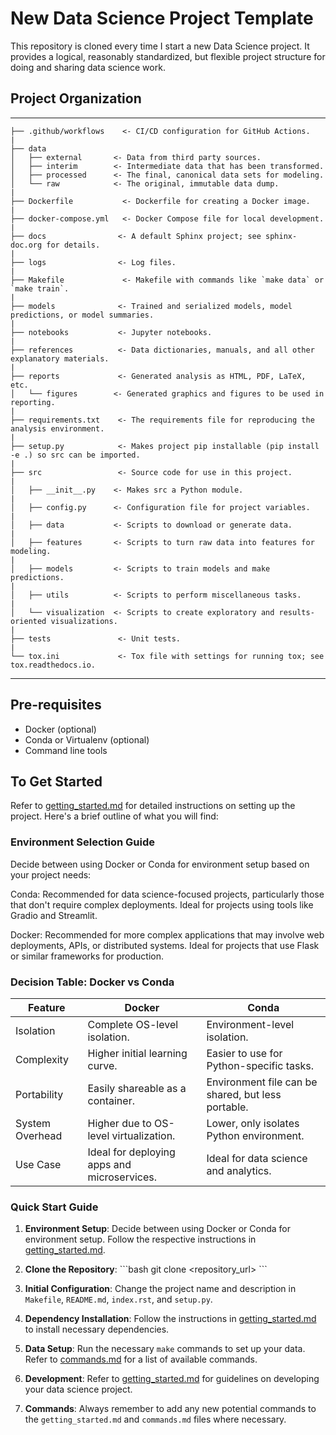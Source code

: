 # New Data Science Project Template

This repository is cloned every time I start a new Data Science project. It provides a logical, reasonably standardized, but flexible project structure for doing and sharing data science work.

## Project Organization

---
    ├── .github/workflows    <- CI/CD configuration for GitHub Actions.
    |
    ├── data
    │   ├── external       <- Data from third party sources.
    │   ├── interim        <- Intermediate data that has been transformed.
    │   ├── processed      <- The final, canonical data sets for modeling.
    │   └── raw            <- The original, immutable data dump.
    |
    ├── Dockerfile           <- Dockerfile for creating a Docker image.
    |
    ├── docker-compose.yml   <- Docker Compose file for local development.
    |
    ├── docs                <- A default Sphinx project; see sphinx-doc.org for details.
    |
    ├── logs                <- Log files.
    |
    ├── Makefile             <- Makefile with commands like `make data` or `make train`.
    |
    ├── models              <- Trained and serialized models, model predictions, or model summaries.
    |
    ├── notebooks           <- Jupyter notebooks.
    |
    ├── references          <- Data dictionaries, manuals, and all other explanatory materials.
    |
    ├── reports             <- Generated analysis as HTML, PDF, LaTeX, etc.
    │   └── figures        <- Generated graphics and figures to be used in reporting.
    |
    ├── requirements.txt    <- The requirements file for reproducing the analysis environment.
    |
    ├── setup.py            <- Makes project pip installable (pip install -e .) so src can be imported.
    |
    ├── src                 <- Source code for use in this project.
    |
    │   ├── __init__.py    <- Makes src a Python module.
    |
    │   ├── config.py      <- Configuration file for project variables.
    |
    │   ├── data           <- Scripts to download or generate data.
    |
    │   ├── features       <- Scripts to turn raw data into features for modeling.
    |
    │   ├── models         <- Scripts to train models and make predictions.
    |
    │   ├── utils          <- Scripts to perform miscellaneous tasks.
    |
    │   └── visualization  <- Scripts to create exploratory and results-oriented visualizations.
    |
    ├── tests               <- Unit tests.
    |
    └── tox.ini             <- Tox file with settings for running tox; see tox.readthedocs.io.


---

## Pre-requisites

- Docker (optional)
- Conda or Virtualenv (optional)
- Command line tools

## To Get Started

Refer to [getting_started.md](docs\getting_started.rst) for detailed instructions on setting up the project. Here's a brief outline of what you will find:

### Environment Selection Guide
Decide between using Docker or Conda for environment setup based on your project needs:

Conda: Recommended for data science-focused projects, particularly those that don't require complex deployments. Ideal for projects using tools like Gradio and Streamlit.

Docker: Recommended for more complex applications that may involve web deployments, APIs, or distributed systems. Ideal for projects that use Flask or similar frameworks for production.

### Decision Table: Docker vs Conda

| Feature          | Docker                                                                 | Conda                                |
|------------------|------------------------------------------------------------------------|--------------------------------------|
| Isolation        | Complete OS-level isolation.                                           | Environment-level isolation.         |
| Complexity       | Higher initial learning curve.                                         | Easier to use for Python-specific tasks.|
| Portability      | Easily shareable as a container.                                       | Environment file can be shared, but less portable.|
| System Overhead  | Higher due to OS-level virtualization.                                 | Lower, only isolates Python environment.|
| Use Case         | Ideal for deploying apps and microservices.                            | Ideal for data science and analytics.|

### Quick Start Guide

1. **Environment Setup**: Decide between using Docker or Conda for environment setup. Follow the respective instructions in [getting_started.md](getting_started.md).

2. **Clone the Repository**:
    \`\`\`bash
    git clone <repository_url>
    \`\`\`

3. **Initial Configuration**: Change the project name and description in `Makefile`, `README.md`, `index.rst`, and `setup.py`.

4. **Dependency Installation**: Follow the instructions in [getting_started.md](getting_started.md) to install necessary dependencies.

5. **Data Setup**: Run the necessary `make` commands to set up your data. Refer to [commands.md](commands.md) for a list of available commands.

6. **Development**: Refer to [getting_started.md](getting_started.md) for guidelines on developing your data science project.

7. **Commands**: Always remember to add any new potential commands to the `getting_started.md` and `commands.md` files where necessary.
